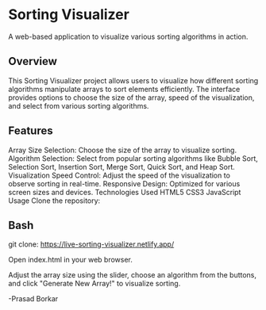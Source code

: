 <h1>Sorting Visualizer</h1>
A web-based application to visualize various sorting algorithms in action.


<h2>Overview</h2>
This Sorting Visualizer project allows users to visualize how different sorting algorithms manipulate arrays to sort elements efficiently. The interface provides options to choose the size of the array, speed of the visualization, and select from various sorting algorithms.

<h2>Features</h2>
Array Size Selection: Choose the size of the array to visualize sorting.
Algorithm Selection: Select from popular sorting algorithms like Bubble Sort, Selection Sort, Insertion Sort, Merge Sort, Quick Sort, and Heap Sort.
Visualization Speed Control: Adjust the speed of the visualization to observe sorting in real-time.
Responsive Design: Optimized for various screen sizes and devices.
Technologies Used
HTML5
CSS3
JavaScript
Usage
Clone the repository:

<h2>Bash</h2>

git clone: https://live-sorting-visualizer.netlify.app/ </br>

Open index.html in your web browser.

Adjust the array size using the slider, choose an algorithm from the buttons, and click "Generate New Array!" to visualize sorting.

-Prasad Borkar
